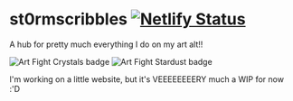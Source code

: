 # st0rmscribbles [![Netlify Status](https://api.netlify.com/api/v1/badges/82b38b31-2313-4950-96ed-82f6d47cea29/deploy-status)](https://app.netlify.com/sites/st0rmscribbles/deploys)

A hub for pretty much everything I do on my art alt!!

![Art Fight Crystals badge](https://artfight.net/css/emoticons/stamp_crystals.png) ![Art Fight Stardust badge](https://artfight.net/css/emoticons/stamp_stardust.png)

I'm working on a little website, but it's VEEEEEEEERY much a WIP for now :'D
